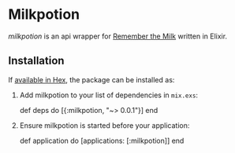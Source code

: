 # Milkpotion

_milkpotion_ is an api wrapper for [Remember the Milk](https://www.rememberthemilk.com) written in Elixir.

## Installation

If [available in Hex](https://hex.pm/docs/publish), the package can be installed as:

  1. Add milkpotion to your list of dependencies in `mix.exs`:

        def deps do
          [{:milkpotion, "~> 0.0.1"}]
        end

  2. Ensure milkpotion is started before your application:

        def application do
          [applications: [:milkpotion]]
        end
